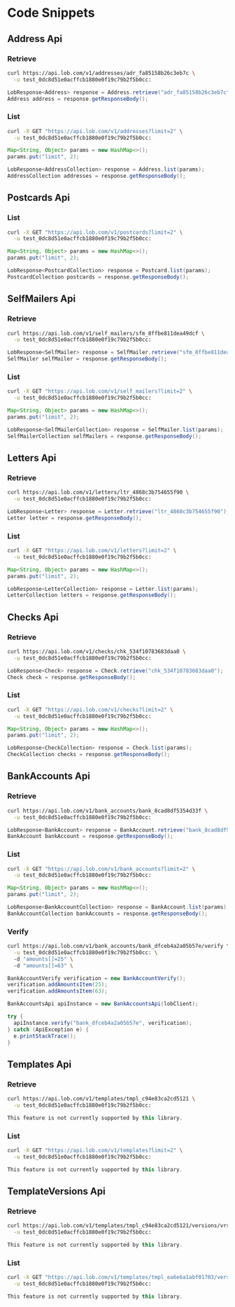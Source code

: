 # Code Snippets

## Address Api

### Retrieve
```bash
curl https://api.lob.com/v1/addresses/adr_fa85158b26c3eb7c \
  -u test_0dc8d51e0acffcb1880e0f19c79b2f5b0cc:
```

```java
LobResponse<Address> response = Address.retrieve("adr_fa85158b26c3eb7c");
Address address = response.getResponseBody();
```



### List
```bash
curl -X GET "https://api.lob.com/v1/addresses?limit=2" \
  -u test_0dc8d51e0acffcb1880e0f19c79b2f5b0cc:
```

```java
Map<String, Object> params = new HashMap<>();
params.put("limit", 2);

LobResponse<AddressCollection> response = Address.list(params);
AddressCollection addresses = response.getResponseBody();
```

## Postcards Api

### List
```bash
curl -X GET "https://api.lob.com/v1/postcards?limit=2" \
  -u test_0dc8d51e0acffcb1880e0f19c79b2f5b0cc:
```

```java
Map<String, Object> params = new HashMap<>();
params.put("limit", 2);

LobResponse<PostcardCollection> response = Postcard.list(params);
PostcardCollection postcards = response.getResponseBody();
```

## SelfMailers Api

### Retrieve
```bash
curl https://api.lob.com/v1/self_mailers/sfm_8ffbe811dea49dcf \
  -u test_0dc8d51e0acffcb1880e0f19c79b2f5b0cc:
```

```java
LobResponse<SelfMailer> response = SelfMailer.retrieve("sfm_8ffbe811dea49dcf");
SelfMailer selfMailer = response.getResponseBody();
```



### List
```bash
curl -X GET "https://api.lob.com/v1/self_mailers?limit=2" \
  -u test_0dc8d51e0acffcb1880e0f19c79b2f5b0cc:
```

```java
Map<String, Object> params = new HashMap<>();
params.put("limit", 2);

LobResponse<SelfMailerCollection> response = SelfMailer.list(params);
SelfMailerCollection selfMailers = response.getResponseBody();
```

## Letters Api

### Retrieve
```bash
curl https://api.lob.com/v1/letters/ltr_4868c3b754655f90 \
  -u test_0dc8d51e0acffcb1880e0f19c79b2f5b0cc:
```

```java
LobResponse<Letter> response = Letter.retrieve("ltr_4868c3b754655f90");
Letter letter = response.getResponseBody();
```



### List
```bash
curl -X GET "https://api.lob.com/v1/letters?limit=2" \
  -u test_0dc8d51e0acffcb1880e0f19c79b2f5b0cc:
```

```java
Map<String, Object> params = new HashMap<>();
params.put("limit", 2);

LobResponse<LetterCollection> response = Letter.list(params);
LetterCollection letters = response.getResponseBody();
```

## Checks Api

### Retrieve
```bash
curl https://api.lob.com/v1/checks/chk_534f10783683daa0 \
  -u test_0dc8d51e0acffcb1880e0f19c79b2f5b0cc:
```

```java
LobResponse<Check> response = Check.retrieve("chk_534f10783683daa0");
Check check = response.getResponseBody();
```



### List
```bash
curl -X GET "https://api.lob.com/v1/checks?limit=2" \
  -u test_0dc8d51e0acffcb1880e0f19c79b2f5b0cc:
```

```java
Map<String, Object> params = new HashMap<>();
params.put("limit", 2);

LobResponse<CheckCollection> response = Check.list(params);
CheckCollection checks = response.getResponseBody();
```

## BankAccounts Api

### Retrieve
```bash
curl https://api.lob.com/v1/bank_accounts/bank_8cad8df5354d33f \
  -u test_0dc8d51e0acffcb1880e0f19c79b2f5b0cc:
```

```java
LobResponse<BankAccount> response = BankAccount.retrieve("bank_8cad8df5354d33f");
BankAccount bankAccount = response.getResponseBody();
```



### List
```bash
curl -X GET "https://api.lob.com/v1/bank_accounts?limit=2" \
  -u test_0dc8d51e0acffcb1880e0f19c79b2f5b0cc:
```

```java
Map<String, Object> params = new HashMap<>();
params.put("limit", 2);

LobResponse<BankAccountCollection> response = BankAccount.list(params);
BankAccountCollection bankAccounts = response.getResponseBody();
```


### Verify
```bash
curl https://api.lob.com/v1/bank_accounts/bank_dfceb4a2a05b57e/verify \
  -u test_0dc8d51e0acffcb1880e0f19c79b2f5b0cc: \ 
  -d "amounts[]=25" \ 
  -d "amounts[]=63" \ 
```

```java
BankAccountVerify verification = new BankAccountVerify(); 
verification.addAmountsItem(25); 
verification.addAmountsItem(63); 

BankAccountsApi apiInstance = new BankAccountsApi(lobClient);

try {
  apiInstance.verify("bank_dfceb4a2a05b57e", verification);
} catch (ApiException e) {
  e.printStackTrace();
}
```


## Templates Api

### Retrieve
```bash
curl https://api.lob.com/v1/templates/tmpl_c94e83ca2cd5121 \
  -u test_0dc8d51e0acffcb1880e0f19c79b2f5b0cc:
```

```java
This feature is not currently supported by this library.
```



### List
```bash
curl -X GET "https://api.lob.com/v1/templates?limit=2" \
  -u test_0dc8d51e0acffcb1880e0f19c79b2f5b0cc:
```

```java
This feature is not currently supported by this library.
```

## TemplateVersions Api

### Retrieve
```bash
curl https://api.lob.com/v1/templates/tmpl_c94e83ca2cd5121/versions/vrsn_534e339882d2282 \
  -u test_0dc8d51e0acffcb1880e0f19c79b2f5b0cc:
```

```java
This feature is not currently supported by this library.
```



### List
```bash
curl -X GET "https://api.lob.com/v1/templates/tmpl_ea6e6a1abf01703/versions?limit=2" \
  -u test_0dc8d51e0acffcb1880e0f19c79b2f5b0cc:
```

```java
This feature is not currently supported by this library.
```
